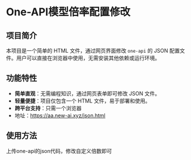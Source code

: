 # One-API模型倍率配置修改

## 项目简介

本项目是一个简单的 HTML 文件，通过网页界面修改 `one-api` 的 JSON 配置文件。用户可以直接在浏览器中使用，无需安装其他依赖或运行环境。

## 功能特性

- **简单直观**：无需编程知识，通过网页表单即可修改 JSON 文件。
- **轻量便捷**：项目仅包含一个 HTML 文件，易于部署和使用。
- **跨平台支持**：只需一个浏览器
- 地址：https://aa.new-ai.xyz/json.html

## 使用方法
上传one-api的json代码，修改自定义倍数即可

